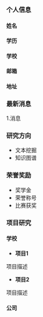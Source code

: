 ### 个人信息
#### 姓名
#### 学历
#### 学校
#### 邮箱
#### 地址

### 最新消息
1.消息

### 研究方向
- 文本挖掘
- 知识图谱

### 荣誉奖励
- 奖学金
- 荣誉称号
- 比赛获奖

### 项目研究
#### 学校
- **项目1** 

项目描述
- **项目2** 

项目描述
#### 公司
